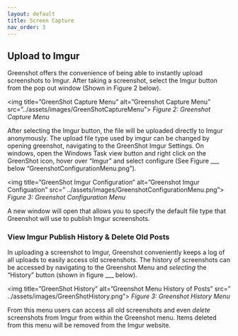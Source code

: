 ```yaml
---
layout: default
title: Screen Capture
nav_order: 3
---
```


## Upload to Imgur

Greenshot offers the convenience of being able to instantly upload screenshots to Imgur. After taking a screenshot, select the Imgur button from the pop out window (Shown in Figure 2 below).

<img title=”GreenShot Capture Menu” alt=”Greenshot Capture Menu” src=”../assets/images/GreenShotCaptureMenu”>
_Figure 2: Greenshot Capture Menu_

After selecting the Imgur button, the file will be uploaded directly to Imgur anonymously. The upload file type used by imgur can be changed by opening greenshot, navigating to the GreenShot Imgur Settings. On windows, open the Windows Task view button and right click on the GreenShot icon, hover over “Imgur” and select configure (See Figure ___ below “GreenshotConfigurationMenu.png”).

<img title=”GreenShot Imgur Configuration” alt=”Greenshot Imgur Configuation” src=”
../assets/images/GreenshotConfigurationMenu.png”>
_Figure 3: Greenshot Configuration Menu_

A new window will open that allows you to specify the default file type that Greenshot will use to publish Imgur screenshots.

### View Imgur Publish History & Delete Old Posts
In uploading a screenshot to Imgur, Greenshot conveniently keeps a log of all uploads to easily access old screenshots. The history of screenshots can be accessed by navigating to the Greenshot Menu and _selecting_ the “History” button (shown in figure ___ below).

<img title=”GreenShot History” alt=”Greenshot Menu History of Posts” src=”
../assets/images/GreenShotHistory.png”>
_Figure 3: Greenshot History Menu_

From this menu users can access all old screenshots and even _delete_ screenshots from Imgur from within the Greenshot menu. Items deleted from this menu will be removed from the Imgur website.
